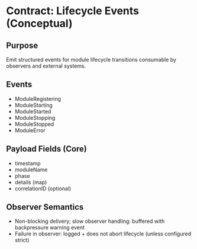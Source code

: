 # Contract: Lifecycle Events (Conceptual)

## Purpose
Emit structured events for module lifecycle transitions consumable by observers and external systems.

## Events
- ModuleRegistering
- ModuleStarting
- ModuleStarted
- ModuleStopping
- ModuleStopped
- ModuleError

## Payload Fields (Core)
- timestamp
- moduleName
- phase
- details (map)
- correlationID (optional)

## Observer Semantics
- Non-blocking delivery; slow observer handling: buffered with backpressure warning event
- Failure in observer: logged + does not abort lifecycle (unless configured strict)
